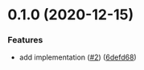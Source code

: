 # 0.1.0 (2020-12-15)


### Features

* add implementation ([#2](https://github.com/vasco-santos/js-libp2p-hop-relay-server/issues/2)) ([6defd68](https://github.com/vasco-santos/js-libp2p-hop-relay-server/commit/6defd68bbe9549c83a8dea1a3bbeca256d1bb3ec))



